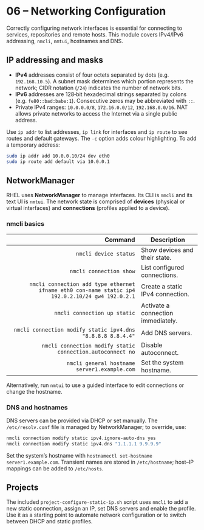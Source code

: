 # 06 – Networking Configuration

Correctly configuring network interfaces is essential for connecting to services, repositories and remote hosts.  This module covers IPv4/IPv6 addressing, `nmcli`, `nmtui`, hostnames and DNS.

## IP addressing and masks

- **IPv4** addresses consist of four octets separated by dots (e.g. `192.168.10.5`).  A subnet mask determines which portion represents the network; CIDR notation (`/24`) indicates the number of network bits.
- **IPv6** addresses are 128‑bit hexadecimal strings separated by colons (e.g. `fe80::bad:babe:1`).  Consecutive zeros may be abbreviated with `::`.
- Private IPv4 ranges: `10.0.0.0/8`, `172.16.0.0/12`, `192.168.0.0/16`.  NAT allows private networks to access the Internet via a single public address.

Use `ip addr` to list addresses, `ip link` for interfaces and `ip route` to see routes and default gateways.  The `-c` option adds colour highlighting.  To add a temporary address:

```bash
sudo ip addr add 10.0.0.10/24 dev eth0
sudo ip route add default via 10.0.0.1
```

## NetworkManager

RHEL uses **NetworkManager** to manage interfaces.  Its CLI is `nmcli` and its text UI is `nmtui`.  The network state is comprised of **devices** (physical or virtual interfaces) and **connections** (profiles applied to a device).

### nmcli basics

| Command | Description |
|-------:|-------------|
| `nmcli device status` | Show devices and their state. |
| `nmcli connection show` | List configured connections. |
| `nmcli connection add type ethernet ifname eth0 con-name static ip4 192.0.2.10/24 gw4 192.0.2.1` | Create a static IPv4 connection. |
| `nmcli connection up static` | Activate a connection immediately. |
| `nmcli connection modify static ipv4.dns "8.8.8.8 8.8.4.4"` | Add DNS servers. |
| `nmcli connection modify static connection.autoconnect no` | Disable autoconnect. |
| `nmcli general hostname server1.example.com` | Set the system hostname. |

Alternatively, run `nmtui` to use a guided interface to edit connections or change the hostname.

### DNS and hostnames

DNS servers can be provided via DHCP or set manually.  The `/etc/resolv.conf` file is managed by NetworkManager; to override, use:

```bash
nmcli connection modify static ipv4.ignore-auto-dns yes
nmcli connection modify static ipv4.dns "1.1.1.1 9.9.9.9"
```

Set the system’s hostname with `hostnamectl set-hostname server1.example.com`.  Transient names are stored in `/etc/hostname`; host–IP mappings can be added to `/etc/hosts`.

## Projects

The included `project-configure-static-ip.sh` script uses `nmcli` to add a new static connection, assign an IP, set DNS servers and enable the profile.  Use it as a starting point to automate network configuration or to switch between DHCP and static profiles.
